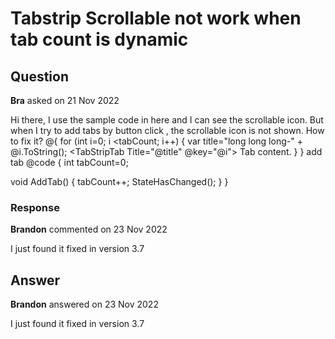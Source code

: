 # Tabstrip Scrollable not work when tab count is dynamic

## Question

**Bra** asked on 21 Nov 2022

Hi there, I use the sample code in here and I can see the scrollable icon. But when I try to add tabs by button click , the scrollable icon is not shown. How to fix it? <TelerikTabStrip Scrollable="true" Width="300px" TabPosition="Telerik.Blazor.TabPosition.Top"> @{
for (int i=0; i <tabCount; i++)
{
var title="long long long-" + @i.ToString(); <TabStripTab Title="@title" @key="@i"> Tab content. </TabStripTab> }
} </TelerikTabStrip> <TelerikButton OnClick="AddTab"> add tab </TelerikButton> @code {
int tabCount=0;

void AddTab()
{
tabCount++;
StateHasChanged();
}
}

### Response

**Brandon** commented on 23 Nov 2022

I just found it fixed in version 3.7

## Answer

**Brandon** answered on 23 Nov 2022

I just found it fixed in version 3.7
